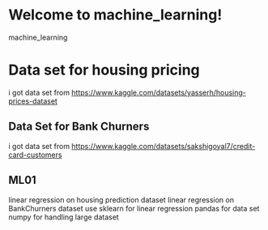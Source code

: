 # Welcome to machine_learning!

machine_learning


# Data set for housing pricing

i got data set from https://www.kaggle.com/datasets/yasserh/housing-prices-dataset

## Data Set for Bank Churners

i got data set from https://www.kaggle.com/datasets/sakshigoyal7/credit-card-customers

## **ML01**

linear regression on housing prediction dataset
linear regression on BankChurners dataset
use sklearn for linear regression
pandas for data set
numpy for handling large dataset
